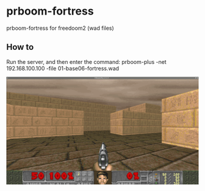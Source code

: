 # prboom-fortress
prboom-fortress for freedoom2 (wad files)

## How to

Run the server, and then enter the command: prboom-plus -net 192.168.100.100 -file 01-base06-fortress.wad 

![](https://raw.githubusercontent.com/spartrekus/prboom-fortress/master/prboom-fortress-wad-v6.png)

